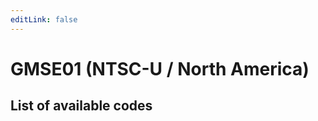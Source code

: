 ```yaml
---
editLink: false
---
```


# GMSE01 (NTSC-U / North America)

## List of available codes

<CodeOverview gameVersion="GMSE01" />
